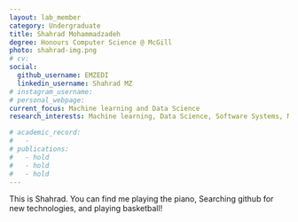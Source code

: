 ```yaml
---
layout: lab_member
category: Undergraduate
title: Shahrad Mohammadzadeh
degree: Honours Computer Science @ McGill 
photo: shahrad-img.png
# cv: 
social:
  github_username: EMZEDI
  linkedin_username: Shahrad MZ
# instagram_username:
# personal_webpage: 
current_focus: Machine learning and Data Science
research_interests: Machine learning, Data Science, Software Systems, Music Technology 

# academic_record:
#   -
# publications:
#   - hold
#   - hold
#   - hold
---
```

This is Shahrad. You can find me playing the piano, Searching github for new technologies, and playing basketball!
